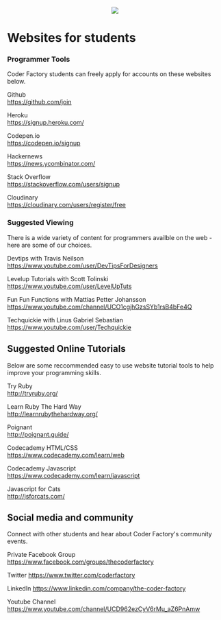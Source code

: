 <p align="center"><img src="https://github.com/coder-factory-academy/cf-guidline-css/blob/master/CFA.png"></p>


# Websites for students

### Programmer Tools
Coder Factory students can freely apply for accounts on these websites below.

Github  
  https://github.com/join


Heroku  
  https://signup.heroku.com/


Codepen.io  
  https://codepen.io/signup


Hackernews  
  https://news.ycombinator.com/


Stack Overflow  
  https://stackoverflow.com/users/signup


Cloudinary  
  https://cloudinary.com/users/register/free


### Suggested Viewing
There is a wide variety of content for programmers availble on the web - here are some of our choices.

Devtips with Travis Neilson  
  https://www.youtube.com/user/DevTipsForDesigners


Levelup Tutorials with Scott Tolinski  
  https://www.youtube.com/user/LevelUpTuts


Fun Fun Functions with Mattias Petter Johansson  
  https://www.youtube.com/channel/UCO1cgjhGzsSYb1rsB4bFe4Q


Techquickie with Linus Gabriel Sebastian  
  https://www.youtube.com/user/Techquickie

## Suggested Online Tutorials
Below are some reccommended easy to use website tutorial tools to help improve your programming skills.

Try Ruby  
  http://tryruby.org/
  
Learn Ruby The Hard Way  
  http://learnrubythehardway.org/
  
Poignant  
  http://poignant.guide/

Codecademy HTML/CSS  
  https://www.codecademy.com/learn/web

Codecademy Javascript  
  https://www.codecademy.com/learn/javascript
  
Javascript for Cats  
  http://jsforcats.com/
  

## Social media and community
Connect with other students and hear about Coder Factory's community events.
  
Private Facebook Group
  https://www.facebook.com/groups/thecoderfactory

Twitter
  https://www.twitter.com/coderfactory

LinkedIn
  https://www.linkedin.com/company/the-coder-factory

Youtube Channel
  https://www.youtube.com/channel/UCD962ezCyV6rMu_aZ6PnAmw


